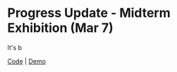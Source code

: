 # Progress Update - Midterm Exhibition (Mar 7)
It's b

[Code](https://editor.p5js.org/taxicabguy/sketches/Lo7Ak6s5w) | [Demo](https://editor.p5js.org/taxicabguy/full/Lo7Ak6s5w)

